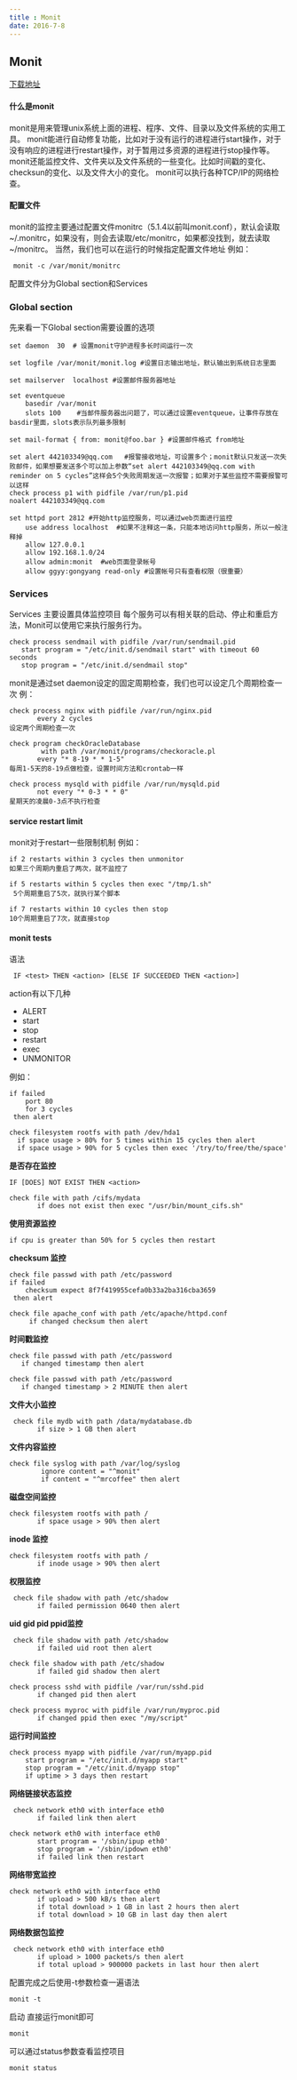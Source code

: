 ```yaml
---
title : Monit
date: 2016-7-8
---
```

## Monit
[下载地址](https://mmonit.com/monit/dist/monit-5.18.tar.gz)

#### 什么是monit
monit是用来管理unix系统上面的进程、程序、文件、目录以及文件系统的实用工具。
monit能进行自动修复功能，比如对于没有运行的进程进行start操作，对于没有响应的进程进行restart操作，对于暂用过多资源的进程进行stop操作等。
monit还能监控文件、文件夹以及文件系统的一些变化。比如时间戳的变化、checksun的变化、以及文件大小的变化。
monit可以执行各种TCP/IP的网络检查。

#### 配置文件
monit的监控主要通过配置文件monitrc（5.1.4以前叫monit.conf），默认会读取~/.monitrc，如果没有，则会去读取/etc/monitrc，如果都没找到，就去读取~/monitrc。
当然，我们也可以在运行的时候指定配置文件地址
 例如：
```
 monit -c /var/monit/monitrc
```
配置文件分为Global section和Services

### Global section
先来看一下Global section需要设置的选项
```
set daemon  30  # 设置monit守护进程多长时间运行一次

set logfile /var/monit/monit.log #设置日志输出地址，默认输出到系统日志里面

set mailserver  localhost #设置邮件服务器地址

set eventqueue
    basedir /var/monit
    slots 100    #当邮件服务器出问题了，可以通过设置eventqueue，让事件存放在basdir里面，slots表示队列最多限制
    
set mail-format { from: monit@foo.bar } #设置邮件格式 from地址

set alert 442103349@qq.com   #报警接收地址，可设置多个；monit默认只发送一次失败邮件，如果想要发送多个可以加上参数“set alert 442103349@qq.com with reminder on 5 cycles”这样会5个失败周期发送一次报警；如果对于某些监控不需要报警可以这样
check process p1 with pidfile /var/run/p1.pid 
noalert 442103349@qq.com

set httpd port 2812 #开始http监控服务，可以通过web页面进行监控
    use address localhost  #如果不注释这一条，只能本地访问http服务，所以一般注释掉
    allow 127.0.0.1
    allow 192.168.1.0/24 
    allow admin:monit  #web页面登录帐号
    allow ggyy:gongyang read-only #设置帐号只有查看权限（很重要）
```

### Services
Services 主要设置具体监控项目
每个服务可以有相关联的启动、停止和重启方法，Monit可以使用它来执行服务行为。
```
check process sendmail with pidfile /var/run/sendmail.pid
   start program = "/etc/init.d/sendmail start" with timeout 60 seconds
   stop program = "/etc/init.d/sendmail stop"
```

monit是通过set daemon设定的固定周期检查，我们也可以设定几个周期检查一次
例：
```
check process nginx with pidfile /var/run/nginx.pid
       every 2 cycles
设定两个周期检查一次
```
```
check program checkOracleDatabase
        with path /var/monit/programs/checkoracle.pl
       every "* 8-19 * * 1-5"
每周1-5天的8-19点做检查，设置时间方法和crontab一样
```
```
check process mysqld with pidfile /var/run/mysqld.pid
       not every "* 0-3 * * 0"
星期天的凌晨0-3点不执行检查
```

#### service restart limit
monit对于restart一些限制机制
例如：
```
if 2 restarts within 3 cycles then unmonitor
如果三个周期内重启了两次，就不监控了
```
```
if 5 restarts within 5 cycles then exec "/tmp/1.sh"
 5个周期重启了5次，就执行某个脚本
```
```
if 7 restarts within 10 cycles then stop
10个周期重启了7次，就直接stop
```

#### monit tests
语法
```
 IF <test> THEN <action> [ELSE IF SUCCEEDED THEN <action>]
```
action有以下几种

- ALERT
- start
- stop
- restart
- exec
- UNMONITOR

例如：
```
if failed
    port 80
    for 3 cycles
 then alert
```
```
check filesystem rootfs with path /dev/hda1
  if space usage > 80% for 5 times within 15 cycles then alert
  if space usage > 90% for 5 cycles then exec '/try/to/free/the/space'
```

**是否存在监控**
```
IF [DOES] NOT EXIST THEN <action>
```

```
check file with path /cifs/mydata
       if does not exist then exec "/usr/bin/mount_cifs.sh"
```

**使用资源监控**
```
if cpu is greater than 50% for 5 cycles then restart
```

**checksum 监控**
```
check file passwd with path /etc/password
if failed
    checksum expect 8f7f419955cefa0b33a2ba316cba3659
 then alert
```
```
check file apache_conf with path /etc/apache/httpd.conf
     if changed checksum then alert
```

**时间戳监控**
```
check file passwd with path /etc/password
   if changed timestamp then alert
```
```
check file passwd with path /etc/password
   if changed timestamp > 2 MINUTE then alert
```

**文件大小监控**
```
 check file mydb with path /data/mydatabase.db
       if size > 1 GB then alert
```

**文件内容监控**
```
check file syslog with path /var/log/syslog
        ignore content = "^monit"
        if content = "^mrcoffee" then alert
```

**磁盘空间监控**
```
check filesystem rootfs with path /
       if space usage > 90% then alert
```

**inode 监控**
```
check filesystem rootfs with path /
       if inode usage > 90% then alert
```

**权限监控**
```
 check file shadow with path /etc/shadow
       if failed permission 0640 then alert
```

**uid gid  pid ppid监控**
```
 check file shadow with path /etc/shadow
       if failed uid root then alert
```

```
check file shadow with path /etc/shadow
       if failed gid shadow then alert
```

```
check process sshd with pidfile /var/run/sshd.pid
       if changed pid then alert
```

```
check process myproc with pidfile /var/run/myproc.pid
       if changed ppid then exec "/my/script"
```

**运行时间监控**
```
check process myapp with pidfile /var/run/myapp.pid
    start program = "/etc/init.d/myapp start"
    stop program = "/etc/init.d/myapp stop"
    if uptime > 3 days then restart
```

**网络链接状态监控**
```
 check network eth0 with interface eth0
       if failed link then alert
```
```
check network eth0 with interface eth0
       start program = '/sbin/ipup eth0'
       stop program = '/sbin/ipdown eth0'
       if failed link then restart
```

**网络带宽监控**
```
check network eth0 with interface eth0
       if upload > 500 kB/s then alert
       if total download > 1 GB in last 2 hours then alert
       if total download > 10 GB in last day then alert
```

**网络数据包监控**
```
 check network eth0 with interface eth0
       if upload > 1000 packets/s then alert
       if total upload > 900000 packets in last hour then alert
```

配置完成之后使用-t参数检查一遍语法
```
monit -t
```
启动
直接运行monit即可
```
monit
```
可以通过status参数查看监控项目
```
monit status
```

